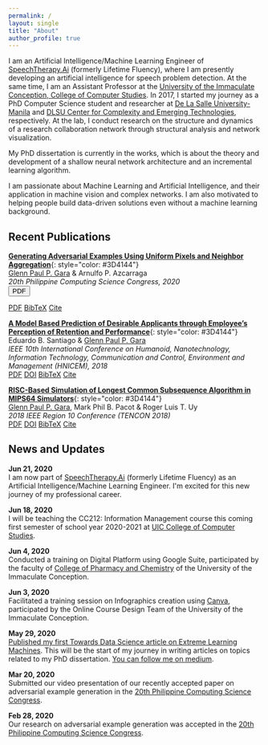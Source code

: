 ```yaml
---
permalink: /
layout: single
title: "About"
author_profile: true
---
```


I am an Artificial Intelligence/Machine Learning Engineer of [SpeechTherapy.Ai](https://lifetimefluency.com) (formerly Lifetime Fluency), where I am presently developing an artificial intelligence for speech problem detection. At the same time, I am an Assistant Professor at the [University of the Immaculate Conception, College of Computer Studies](https://www.uic.edu.ph/ite). In 2017, I started my journey as a PhD Computer Science student and researcher at [De La Salle University-Manila](https://www.dlsu.edu.ph) and [DLSU Center for Complexity and Emerging Technologies](https://comet.dlsu.edu.ph), respectively. At the lab, I conduct research on the structure and dynamics of a research collaboration network through structural analysis and network visualization.

My PhD dissertation is currently in the works, which is about the theory and development of a shallow neural network architecture and an incremental learning algorithm.

I am passionate about Machine Learning and Artificial Intelligence, and their application in machine vision and complex networks. I am also motivated to helping people build data-driven solutions even without a machine learning background.

Recent Publications
------
[**Generating Adversarial Examples Using Uniform Pixels and Neighbor Aggregation**](/publications/generating-adversarial-examples/){: style="color: #3D4144"}  
[Glenn Paul P. Gara](/) & Arnulfo P. Azcarraga  
*20th Philippine Computing Science Congress, 2020*  
<button onclick="location.href='/assets/files/publications/generating-adversarial-examples/gara2020_generatingadversarial.pdf'" type="button" class="btn btn-lg btn-so">
  <i class="fa fa-file-pdf-o" aria-hidden="true"></i>
  <span>PDF</span>
</button>

<a href="/assets/files/publications/generating-adversarial-examples/gara2020_generatingadversarial.pdf" class="btn btn--info">PDF</a>
<a href="/publications/generating-adversarial-examples#bibtex" class="btn btn--info">BibTeX</a>
<a href="/publications/generating-adversarial-examples#cite" class="btn btn--info">Cite</a>

[**A Model Based Prediction of Desirable Applicants through Employee’s Perception of Retention and Performance**](/publications/desirable-applicants-prediction/){: style="color: #3D4144"}  
Eduardo B. Santiago & [Glenn Paul P. Gara](/)  
*IEEE 10th International Conference on Humanoid, Nanotechnology, Information Technology, Communication and Control, Environment and Management (HNICEM), 2018*  
<a href="/assets/files/publications/desirable-applicants-prediction/santiago2018_amodelbased.pdf" class="btn btn--info">PDF</a>
<a href="https://doi.org/10.1109/HNICEM.2018.8666397" class="btn btn--info">DOI</a>
<a href="/publications/desirable-applicants-prediction#bibtex" class="btn btn--info">BibTeX</a>
<a href="/publications/desirable-applicants-prediction#cite" class="btn btn--info">Cite</a>

[**RISC-Based Simulation of Longest Common Subsequence Algorithm in MIPS64 Simulators**](/publications/lcs-risc-simulation/){: style="color: #3D4144"}  
[Glenn Paul P. Gara](/), Mark Phil B. Pacot & Roger Luis T. Uy   
*2018 IEEE Region 10 Conference (TENCON 2018)*  
<a href="/assets/files/publications/lcs-risc-simulation/gara2018_riscbased.pdf" class="btn btn--info">PDF</a>
<a href="https://doi.org/10.1109/HNICEM.2018.8666397" class="btn btn--info">DOI</a>
<a href="/publications/lcs-risc-simulation#bibtex" class="btn btn--info">BibTeX</a>
<a href="/publications/lcs-risc-simulation#cite" class="btn btn--info">Cite</a>

News and Updates
------
**Jun 21, 2020**  
I am now part of [SpeechTherapy.Ai](https://lifetimefluency.com/) (formerly Lifetime Fluency) as an Artificial Intelligence/Machine Learning Engineer. I'm excited for this new journey of my professional career.

**Jun 18, 2020**  
I will be teaching the CC212: Information Management course this coming first semester of school year 2020-2021 at [UIC College of Computer Studies](https://www.uic.edu.ph/ite/).

**Jun 4, 2020**  
Conducted a training on Digital Platform using Google Suite, participated by the faculty of [College of Pharmacy and Chemistry](https://www.uic.edu.ph/pharmchem/) of the University of the Immaculate Conception.

**Jun 3, 2020**  
Facilitated a training session on Infographics creation using [Canva](http://canva.com), participated by the Online Course Design Team of the University of the Immaculate Conception.

**May 29, 2020**  
[Published my first Towards Data Science article on Extreme Learning Machines](https://towardsdatascience.com/build-an-extreme-learning-machine-in-python-91d1e8958599). This will be the start of my journey in writing articles on topics related to my PhD dissertation. [You can follow me on medium](https://medium.com/@glenngara).

**Mar 20, 2020**  
Submitted our video presentation of our recently accepted paper on adversarial example generation in the [20th Philippine Computing Science Congress](https://sites.google.com/view/pcsc-2020/home).

**Feb 28, 2020**  
Our research on adversarial example generation was accepted in the [20th Philippine Computing Science Congress](https://sites.google.com/view/pcsc-2020/home).
